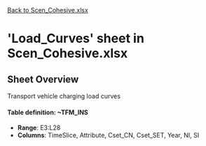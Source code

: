 [Back to Scen_Cohesive.xlsx](README.md)

# 'Load_Curves' sheet in Scen_Cohesive.xlsx

## Sheet Overview

Transport vehicle charging load curves

#### Table definition: ~TFM_INS
- **Range**: E3:L28
- **Columns**: TimeSlice, Attribute, Cset_CN, Cset_SET, Year, NI, SI

